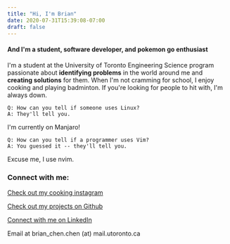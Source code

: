 ```yaml
---
title: "Hi, I'm Brian"
date: 2020-07-31T15:39:08-07:00
draft: false
---
```



####  And I'm a student, software developer, and pokemon go enthusiast

<!-- {{<figure src="profile-picture.jpg" position="center" style="width:250px" alt="Yup, that's me" caption="Let's put a face to the name" >}} -->

I'm a student at the University of Toronto Engineering Science program passionate about **identifying  problems** in the world around me and **creating solutions** for them. 
When I'm not cramming for school, I enjoy cooking and playing badminton. If you're looking for people to hit with, I'm always down.

```
Q: How can you tell if someone uses Linux?
A: They'll tell you.
```
I'm currently on Manjaro!

```
Q: How can you tell if a programmer uses Vim?
A: You guessed it -- they'll tell you.
```
Excuse me, I use nvim.


###  Connect with me:

[Check out my cooking instagram](https://instagram.com/brianschicken)

[Check out my projects on Github](https://github.com/ihasdapie)

[Connect with me on LinkedIn](https://linkedin.com/in/brianchen28914)

Email at brian_chen.chen (at) mail.utoronto.ca






